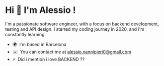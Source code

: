 Hi 👋 I'm Alessio !
===================================

I'm a passionate software engineer, with a focus on backend development, testing and API design. 
I started my coding journey in 2020, and i'm constantly learning.

* 🌍  I'm based in Barcelona
* ✉️  You can contact me at [alessio.nannipieri0@gmail.com](mailto:alessio.nannipieri0@gmail.com)
* ⚡  Did i mention i love BACKEND ??
